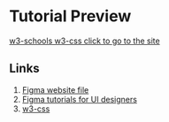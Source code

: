 # Tutorial Preview
[w3-schools w3-css click to go to the site](https://www.w3schools.com/w3css/default.asp)

## Links
1) [Figma website file](https://www.figma.com/file/rW5LDLHI0vKY1IwROjLkUZ/rotaract-website?type=design&node-id=0%3A1&mode=design&t=eVAHVxHQJaPVOnRF-1)
2) [Figma tutorials for UI designers](https://youtu.be/jwCmIBJ8Jtc?si=b-w8YhvqPjv7uBeV)
3) [w3-css](https://www.w3schools.com/w3css/default.asp)
